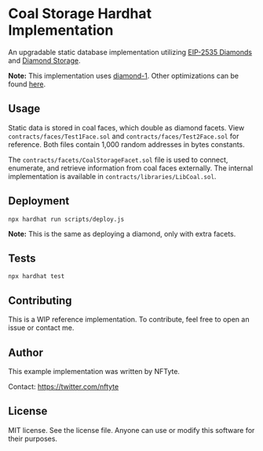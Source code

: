 # Coal Storage Hardhat Implementation

An upgradable static database implementation utilizing [EIP-2535 Diamonds](https://github.com/ethereum/EIPs/issues/2535) and [Diamond Storage](https://dev.to/mudgen/how-diamond-storage-works-90e).

**Note:** This implementation uses [diamond-1](https://github.com/mudgen/diamond-1-hardhat). Other optimizations can be found [here](https://github.com/mudgen/diamond).

## Usage

Static data is stored in coal faces, which double as diamond facets. View `contracts/faces/Test1Face.sol` and `contracts/faces/Test2Face.sol` for reference. Both files contain 1,000 random addresses in bytes constants.

The `contracts/facets/CoalStorageFacet.sol` file is used to connect, enumerate, and retrieve information from coal faces externally. The internal implementation is available in `contracts/libraries/LibCoal.sol`.

## Deployment

```console
npx hardhat run scripts/deploy.js
```

**Note:** This is the same as deploying a diamond, only with extra facets.

## Tests

```console
npx hardhat test
```

## Contributing

This is a WIP reference implementation. To contribute, feel free to open an issue or contact me.

## Author

This example implementation was written by NFTyte.

Contact: https://twitter.com/nftyte

## License

MIT license. See the license file.
Anyone can use or modify this software for their purposes.